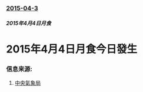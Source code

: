 ### [2015-04-3](/news/2015/04/3/index.md)

##### 2015年4月4日月食
# 2015年4月4日月食今日發生 




### 信息来源:

1. [中央氣象局](http://www.cwb.gov.tw/V7/HotNews/AstroEvent/20150404live.htm)
